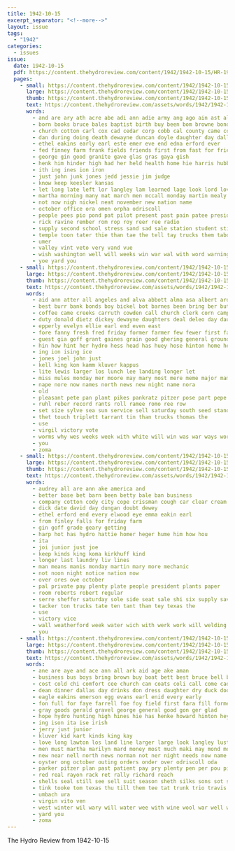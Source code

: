 ```yaml
---
title: 1942-10-15
excerpt_separator: "<!--more-->"
layout: issue
tags:
  - "1942"
categories:
  - issues
issue:
  date: 1942-10-15
  pdf: https://content.thehydroreview.com/content/1942/1942-10-15/HR-1942-10-15.pdf
  pages:
    - small: https://content.thehydroreview.com/content/1942/1942-10-15/small/HR-1942-10-15-01.jpg
      large: https://content.thehydroreview.com/content/1942/1942-10-15/large/HR-1942-10-15-01.jpg
      thumb: https://content.thehydroreview.com/content/1942/1942-10-15/thumbnails/HR-1942-10-15-01.jpg
      text: https://content.thehydroreview.com/assets/words/1942/1942-10-15/HR-1942-10-15-01.txt
      words:
        - and are ary ath acre abe adi ann adie army ang ago ain ast alta all aid ave ames author apo
        - born books bruce bales baptist birth buy been bom browne bonds bein bys bottom boy bie bro but board byer beavers brothers
        - church cotton carl cox cad cedar corp cobb cal county came cope cord current charles class cates
        - dan during doing death dewayne duncan doyle daughter day dallas der desler ding donate dinning darrah days
        - ethel eakins early earl este emer eve end edna erford ever
        - fed finney farm frank fields friends first from fast for friend folsom friday few field fort
        - george gin good granite gave glas gras gaya gish
        - henk him hinder high had her held health home hie harris hubb hydro hope hosa hopewell has host
        - ith ing ines ion iron
        - just john junk jones jedd jessie jim judge
        - know keep keesler kansas
        - let long late left lor langley lam learned lage look lord loving lenge light lawrence
        - martha morning many mat march men mccall monday martin mealy miss matter more mere made mire miler missouri most mone meek murch macy
        - not now nigh nickel neat november new nation name
        - october office ora omen orpha odriscoll
        - people pees pio pond pat pilot present past pain patee president pew pas path prayer pounds pastor part porte pretty pankratz pollard pum
        - rick ravine rember rom rop roy reer ree radio
        - supply second school stress sand sad sale station student still stamps salvage stage sunday south smith son san state sis show sant ser sink sill sap sat sell speaks
        - temple toon tater thie than tae the tell tay trucks them tabor try tone then taken town tracy take
        - umer
        - valley vint veto very vand vue
        - wish washington well will weeks win war wal with word warning was weed wil wares worth weather washita wat
        - yoe yard you
    - small: https://content.thehydroreview.com/content/1942/1942-10-15/small/HR-1942-10-15-02.jpg
      large: https://content.thehydroreview.com/content/1942/1942-10-15/large/HR-1942-10-15-02.jpg
      thumb: https://content.thehydroreview.com/content/1942/1942-10-15/thumbnails/HR-1942-10-15-02.jpg
      text: https://content.thehydroreview.com/assets/words/1942/1942-10-15/HR-1942-10-15-02.txt
      words:
        - aid ann atter all angeles and alva abbott alma asa albert ard are
        - best burr bank bonds boy bickel bot barnes been bring ber but ben
        - coffee came creeks carruth cowden call church clerk corn camp cattle citizen city company count custer
        - duty donald dietz dickey dewayne daughters deal deleo day daughter
        - epperly evelyn ellie earl end even east
        - fore fanny fresh fred friday former farmer few fewer first farm free fand fluke from for
        - guest gia goff grant gaines grain good ghering general ground
        - hin how hint her hydro hess head has huey hose hinton home heine hudson helps hor
        - ing ion ising ice
        - jones joel john just
        - kell king kon kamm kluver kappus
        - lite lewis larger los lunch lee landing longer let
        - miss mules monday mer moore may mary most mere meme major mamie men mason mone more
        - nape nore now names north news new night name nora
        - old
        - pleasant pete pan plant pikes pankratz pitzer pose part pepe planes plane pilot pat powder price pops payne pope pea pride
        - ruhl reber record rants roll ramee romo ree row
        - set size sylve sea sun service sell saturday south seed standing son ship sylvester stockton sunday sickles sale
        - thet touch triplett tarrant tin than trucks thomas the
        - use
        - virgil victory vote
        - worms why wes weeks week with white will win was war ways worm word worlds weatherford wedding
        - you
        - zoma
    - small: https://content.thehydroreview.com/content/1942/1942-10-15/small/HR-1942-10-15-03.jpg
      large: https://content.thehydroreview.com/content/1942/1942-10-15/large/HR-1942-10-15-03.jpg
      thumb: https://content.thehydroreview.com/content/1942/1942-10-15/thumbnails/HR-1942-10-15-03.jpg
      text: https://content.thehydroreview.com/assets/words/1942/1942-10-15/HR-1942-10-15-03.txt
      words:
        - audrey all are ann ake america and
        - better base bet barn been betty bale ban business
        - company cotton cody city cope crissman cough car clear cream cor close call carruth cot
        - dick date david day dungan doubt dewey
        - ethel erford end every elwood eye emma eakin earl
        - from finley falls for friday farm
        - gin goff grade geary getting
        - harp hot has hydro hattie homer heger hume him how hou
        - ita
        - joi junior just joe
        - keep kinds king koma kirkhuff kind
        - longer last laundry liv lines
        - man means manis monday martin mary more mechanic
        - not noon night notice nation now
        - over ores ove october
        - pal private pay plenty plate people president plants paper
        - room roberts robert regular
        - serre sheffer saturday sole side seat sale shi six supply save stafford service stem senour sea second
        - tacker ton trucks tate ten tant than tey texas the
        - use
        - victory vice
        - wall weatherford week water wich with werk work will welding war win williams
        - you
    - small: https://content.thehydroreview.com/content/1942/1942-10-15/small/HR-1942-10-15-04.jpg
      large: https://content.thehydroreview.com/content/1942/1942-10-15/large/HR-1942-10-15-04.jpg
      thumb: https://content.thehydroreview.com/content/1942/1942-10-15/thumbnails/HR-1942-10-15-04.jpg
      text: https://content.thehydroreview.com/assets/words/1942/1942-10-15/HR-1942-10-15-04.txt
      words:
        - ane are aye and ace ann all ark aid age ake aman
        - business bus boys bring brown buy boat bett best bruce bell beavers beer better browne bost barat big blakley bridgeport beats bor born been bora board but bana boots
        - cost cold chi comfort cee church can coats coli call come caddo corner caffee carole
        - dean dinner dallas day drinks don dress daughter dry duck doolin diamond doris
        - eagle eakins emerson egg evans earl enid every early
        - fon full for faye farrell foe foy field first fara fill former frank friday from finley fall fae
        - gray goods gerald gravel george general good gon ger glad
        - hope hydro hunting high hines hie has henke howard hinton hey ham harris homer hah home hamilton had hold held
        - ing ison ita ise irish
        - jerry just junior
        - kluver kid kart kinds king kay
        - love long lawton los land line larger large look langley lust lady lara
        - men must martha marilyn mard money most much maki may mond moore method marcrum mash mea meats man merit mens mer miss
        - new near nell north news norman not ner night needs now name
        - oyster ong october outing orders onder over odriscoll oda
        - parker pitzer plan past patient pay pry plenty pen per pou pie president piece pla phe
        - red real rayon rack ret rally richard reach
        - shells seal still see sell suit season sheth silks sons sot steiger save shang small stores styles stock sis staples slemp sand start surpris smart soon short style
        - tink tooke tom texas thu till them tee tat trunk trio travis towns tindel the
        - umbach ura
        - virgin vito ven
        - west winter wil wary will water wee with wine wool war well while wells won was want weight wilcox wes
        - yard you
        - zoma
---
```


The Hydro Review from 1942-10-15

<!--more-->


